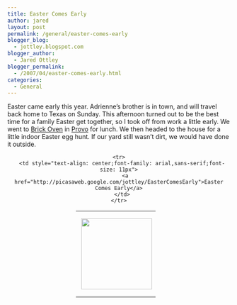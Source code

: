 ```yaml
---
title: Easter Comes Early
author: jared
layout: post
permalink: /general/easter-comes-early
blogger_blog:
  - jottley.blogspot.com
blogger_author:
  - Jared Ottley
blogger_permalink:
  - /2007/04/easter-comes-early.html
categories:
  - General
---
```

Easter came early this year. Adrienne&#8217;s brother is in town, and will travel back home to Texas on Sunday. This afternoon turned out to be the best time for a family Easter get together, so I took off from work a little early. We went to [Brick Oven][1] in [Provo][2] for lunch. We then headed to the house for a little indoor Easter egg hunt. If our yard still wasn&#8217;t dirt, we would have done it outside.

<div align="center">
  <table style="width: 194px">
    <tr>
      <td style="height: 194px" align="center">
        <a href="http://picasaweb.google.com/jottley/EasterComesEarly"><img src="http://lh5.google.com/image/jottley/Rhba_DmzEXE/AAAAAAAAAGs/ZIvMWrUCMTA/s160-c/EasterComesEarly.jpg" style="margin: 1px 0pt 0pt 4px" height="160" width="160" /></a>
      </td>
    </tr>
    
    <tr>
      <td style="text-align: center;font-family: arial,sans-serif;font-size: 11px">
        <a href="http://picasaweb.google.com/jottley/EasterComesEarly">Easter Comes Early</a>
      </td>
    </tr>
  </table>
</div>

 [1]: http://brickovenprovo.net/
 [2]: http://en.wikipedia.org/wiki/Provo,_Utah